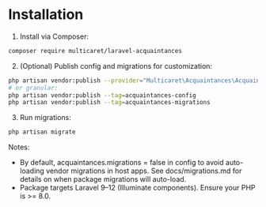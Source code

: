 # Installation

1) Install via Composer:

```bash
composer require multicaret/laravel-acquaintances
```

2) (Optional) Publish config and migrations for customization:

```bash
php artisan vendor:publish --provider="Multicaret\Acquaintances\AcquaintancesServiceProvider"
# or granular:
php artisan vendor:publish --tag=acquaintances-config
php artisan vendor:publish --tag=acquaintances-migrations
```

3) Run migrations:

```bash
php artisan migrate
```

Notes:
- By default, acquaintances.migrations = false in config to avoid auto-loading vendor migrations in host apps. See docs/migrations.md for details on when package migrations will auto-load.
- Package targets Laravel 9–12 (Illuminate components). Ensure your PHP is >= 8.0.
